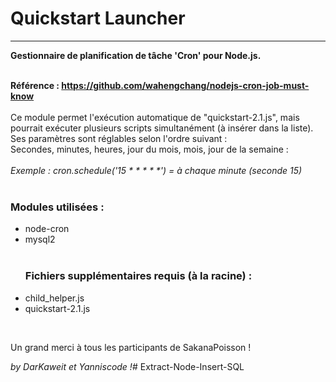 <!DOCTYPE html>
<html>

<head>

<title>README - API Gmail</title>
<meta http-equiv="content-type" content="text/html; charset=UTF-8" name="viewport" content="width=device-width, initial-scale=1.0">
<link href="mystyle_c.css" rel=" stylesheet " type="text/css"/>	

</head>
		
<body> 
<charset utf-8>
<h1>Quickstart Launcher</h1>

<hr>
<strong>Gestionnaire de planification de tâche 'Cron' pour Node.js.</br></br>

Référence : <a href="https://github.com/wahengchang/nodejs-cron-job-must-know">https://github.com/wahengchang/nodejs-cron-job-must-know</a>
</br></br></strong>
Ce module permet l'exécution automatique de "quickstart-2.1.js", mais pourrait exécuter plusieurs scripts simultanément (à insérer dans la liste).</br>
Ses paramètres sont réglables selon l'ordre suivant :</br>
Secondes, minutes, heures, jour du mois, mois, jour de la semaine :</br></br> 
<i>Exemple : cron.schedule('15 * * * * *') = à chaque minute (seconde 15)</i>
<br><br>

<h3>Modules utilisées :</h3>

<ul>
<li>node-cron</li>
<li>mysql2</li>
<br>
<h3>Fichiers supplémentaires requis (à la racine) :</h3>

<li>child_helper.js</li>
<li>quickstart-2.1.js</li>
</ul>

</br>

Un grand merci à tous les participants de SakanaPoisson !

<p><i>by DarKaweit et Yanniscode !</i># Extract-Node-Insert-SQL</p>
</body>
